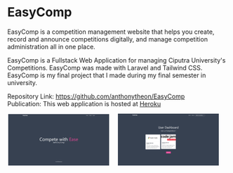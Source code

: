 # EasyComp
EasyComp is a competition management website that helps you create, record and announce competitions digitally, and manage competition administration all in one place.

EasyComp is a Fullstack Web Application for managing Ciputra University's Competitions. EasyComp was made with Laravel and Tailwind CSS. EasyComp is my final project that I made during my final semester in university. 

Repository Link: https://github.com/anthonytheon/EasyComp <br>
Publication: This web application is hosted at [Heroku](http://easycomp.herokuapp.com/)
<p align="center">
<img src="images/easycomp_1.PNG" width="230"  title="Homepage">&nbsp;&nbsp;&nbsp;&nbsp;&nbsp;<img src="images/easycomp_2.PNG" width="230" title="Student Page">&nbsp;&nbsp;&nbsp;&nbsp;&nbsp;
</p>
